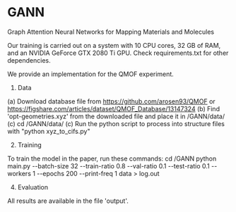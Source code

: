 # GANN
Graph Attention Neural Networks for Mapping Materials and Molecules


Our training is carried out on a system with 10 CPU cores, 32 GB of RAM, and an NVIDIA GeForce GTX 2080 Ti GPU.
Check requirements.txt for other dependencies.


We provide an implementation for the QMOF experiment. 


1. Data

   
(a) Download database file from https://github.com/arosen93/QMOF or https://figshare.com/articles/dataset/QMOF_Database/13147324
(b) Find 'opt-geometries.xyz' from the downloaded file and place it in /GANN/data/
(c) cd /GANN/data/
(c) Run the python script to process into structure files with "python xyz_to_cifs.py"


2. Training

 
To train the model in the paper, run these commands:
cd /GANN
python main.py --batch-size 32 --train-ratio 0.8 --val-ratio 0.1 --test-ratio 0.1  --workers 1 --epochs 200 --print-freq 1 data > log.out

4. Evaluation

   
All results are available in the file 'output'.
